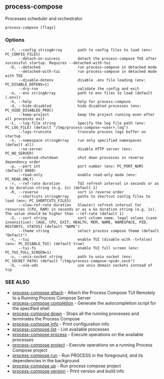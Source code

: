 ## process-compose

Processes scheduler and orchestrator

```
process-compose [flags]
```

### Options

```
  -f, --config stringArray       path to config files to load (env: PC_CONFIG_FILES)
      --detach-on-success        detach the process-compose TUI after successful startup. Requires --detached-with-tui
  -D, --detached                 run process-compose in detached mode
      --detached-with-tui        run process-compose in detached mode with TUI
      --disable-dotenv           disable .env file loading (env: PC_DISABLE_DOTENV=1)
      --dry-run                  validate the config and exit
  -e, --env stringArray          path to env files to load (default [.env])
  -h, --help                     help for process-compose
  -d, --hide-disabled            hide disabled processes (env: PC_HIDE_DISABLED_PROC)
      --keep-project             keep the project running even after all processes exit
  -L, --log-file string          Specify the log file path (env: PC_LOG_FILE) (default "/tmp/process-compose-<user>.log")
      --logs-truncate            truncate process logs buffer on startup
  -n, --namespace stringArray    run only specified namespaces (default all)
      --no-server                disable HTTP server (env: PC_NO_SERVER)
      --ordered-shutdown         shut down processes in reverse dependency order
  -p, --port int                 port number (env: PC_PORT_NUM) (default 8080)
      --read-only                enable read-only mode (env: PC_READ_ONLY)
  -r, --ref-rate duration        TUI refresh interval in seconds or as a Go duration string (e.g. 1s) (default 1)
  -R, --reverse                  sort in reverse order
      --shortcuts stringArray    paths to shortcut config files to load (env: PC_SHORTCUTS_FILES)
      --slow-ref-rate duration   Slow(er) refresh interval for resources (CPU, RAM) in seconds or as a Go duration string (e.g. 1s). The value should be higher than --ref-rate (default 1)
  -S, --sort string              sort column name. legal values (case insensitive): [AGE, CPU, EXIT, HEALTH, MEM, NAME, NAMESPACE, PID, RESTARTS, STATUS] (default "NAME")
      --theme string             select process compose theme (default "Default")
  -t, --tui                      enable TUI (disable with -t=false) (env: PC_DISABLE_TUI) (default true)
      --tui-fs                   enable TUI full screen (env: PC_TUI_FULL_SCREEN=1)
  -u, --unix-socket string       path to unix socket (env: PC_SOCKET_PATH) (default "/tmp/process-compose-<pid>.sock")
  -U, --use-uds                  use unix domain sockets instead of tcp
```

### SEE ALSO

* [process-compose attach](process-compose_attach.md)	 - Attach the Process Compose TUI Remotely to a Running Process Compose Server
* [process-compose completion](process-compose_completion.md)	 - Generate the autocompletion script for the specified shell
* [process-compose down](process-compose_down.md)	 - Stops all the running processes and terminates the Process Compose
* [process-compose info](process-compose_info.md)	 - Print configuration info
* [process-compose list](process-compose_list.md)	 - List available processes
* [process-compose process](process-compose_process.md)	 - Execute operations on the available processes
* [process-compose project](process-compose_project.md)	 - Execute operations on a running Process Compose project
* [process-compose run](process-compose_run.md)	 - Run PROCESS in the foreground, and its dependencies in the background
* [process-compose up](process-compose_up.md)	 - Run process compose project
* [process-compose version](process-compose_version.md)	 - Print version and build info

